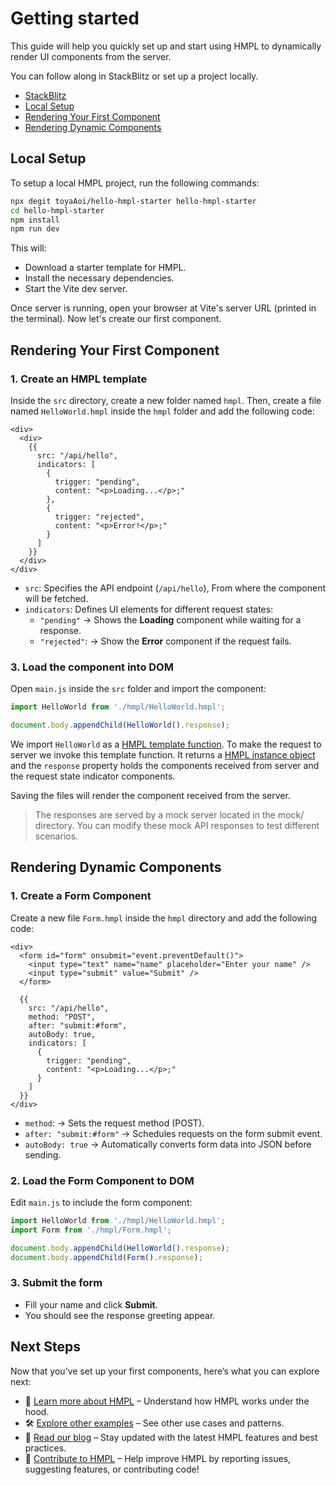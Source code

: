 # Getting started

This guide will help you quickly set up and start using HMPL to dynamically render UI components from the server.

You can follow along in StackBlitz or set up a project locally.

- [StackBlitz](https://stackblitz.com/edit/stackblitz-starters-kelupxnr?file=src%2Fmain.js&theme=light)
- [Local Setup](#local-setup)
- [Rendering Your First Component](#rendering-your-first-component)
- [Rendering Dynamic Components](#rendering-dynamic-components)

## Local Setup
To setup a local HMPL project, run the following commands:
```sh
npx degit toyaAoi/hello-hmpl-starter hello-hmpl-starter
cd hello-hmpl-starter
npm install
npm run dev
```
This will:
- Download a starter template for HMPL.
- Install the necessary dependencies.
- Start the Vite dev server.

Once server is running, open your browser at Vite's server URL (printed in the terminal).
Now let's create our first component.

## Rendering Your First Component

### 1. Create an HMPL template

Inside the `src` directory, create a new folder named `hmpl`.
Then, create a file named `HelloWorld.hmpl` inside the `hmpl` folder and add the following code:

```hmpl
<div>
  <div>
    {{
      src: "/api/hello",
      indicators: [
        {
          trigger: "pending",
          content: "<p>Loading...</p>;"
        },
        {
          trigger: "rejected",
          content: "<p>Error!</p>;"
        }
      ]
    }}
  </div>
</div>
```

- `src`: Specifies the API endpoint (`/api/hello`), From where the component will be fetched.
- `indicators`: Defines UI elements for different request states:
  - `"pending"` →  Shows the **Loading** component while waiting for a response.
  - `"rejected"`: → Show the **Error** component if the request fails.

### 3. Load the component into DOM
Open `main.js` inside the `src` folder and import the component:

```javascript
import HelloWorld from './hmpl/HelloWorld.hmpl';

document.body.appendChild(HelloWorld().response);
```
We import `HelloWorld` as a [HMPL template function](/types.md#hmpltemplatefunction). To make the request to server we invoke this template function. It returns a [HMPL instance object](/types.md#hmplinstance) and the `response` property holds the components received from server and the request state indicator components.

Saving the files will render the component received from the server.

> The responses are served by a mock server located in the mock/ directory. You can modify these mock API responses to test different scenarios.

## Rendering Dynamic Components

### 1. Create a Form Component

Create a new file `Form.hmpl` inside the `hmpl` directory and add the following code:

```hmpl
<div>
  <form id="form" onsubmit="event.preventDefault()">
    <input type="text" name="name" placeholder="Enter your name" />
    <input type="submit" value="Submit" />
  </form>

  {{
    src: "/api/hello",
    method: "POST",
    after: "submit:#form",
    autoBody: true,
    indicators: [
      {
        trigger: "pending",
        content: "<p>Loading...</p>;"
      }
    ]
  }}
</div>
```
- `method`: → Sets the request method (POST).
- `after: "submit:#form"` → Schedules requests on the form submit event.
- `autoBody: true` → Automatically converts form data into JSON before sending.

### 2. Load the Form Component to DOM

Edit `main.js` to include the form component:

```javascript
import HelloWorld from './hmpl/HelloWorld.hmpl';
import Form from './hmpl/Form.hmpl';

document.body.appendChild(HelloWorld().response);
document.body.appendChild(Form().response);
```

### 3. Submit the form

- Fill your name and click **Submit**.
- You should see the response greeting appear.


## Next Steps

Now that you’ve set up your first components, here’s what you can explore next:

- 📖 [Learn more about HMPL](/hmpl.md) – Understand how HMPL works under the hood.
- 🛠️ [Explore other examples](/examples.md) – See other use cases and patterns.
- 📰 [Read our blog](https://blog.hmpl-lang.dev/) – Stay updated with the latest HMPL features and best practices.
- 🌱 [Contribute to HMPL](https://github.com/hmpl-language/hmpl) – Help improve HMPL by reporting issues, suggesting features, or contributing code!
